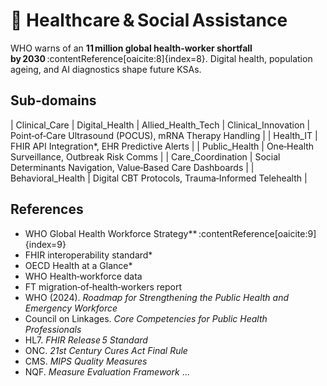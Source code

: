 # 🏥 Healthcare & Social Assistance

WHO warns of an **11 million global health‑worker shortfall by 2030** :contentReference[oaicite:8]{index=8}. Digital health, population ageing, and AI diagnostics shape future KSAs.

## Sub‑domains
| Clinical_Care 
| Digital_Health 
| Allied_Health_Tech 
| Clinical_Innovation | Point‑of‑Care Ultrasound (POCUS), mRNA Therapy Handling |
| Health_IT | FHIR API Integration*, EHR Predictive Alerts |
| Public_Health | One‑Health Surveillance, Outbreak Risk Comms |
| Care_Coordination | Social Determinants Navigation, Value‑Based Care Dashboards |
| Behavioral_Health | Digital CBT Protocols, Trauma‑Informed Telehealth |

## References
  - WHO Global Health Workforce Strategy** :contentReference[oaicite:9]{index=9}  
  - FHIR interoperability standard* 
  - OECD Health at a Glance*
  - WHO Health‑workforce data 
  - FT migration‑of‑health‑workers report
  - WHO (2024). *Roadmap for Strengthening the Public Health and Emergency Workforce*
  - Council on Linkages. *Core Competencies for Public Health Professionals*
  - HL7. *FHIR Release 5 Standard*
  - ONC. *21st Century Cures Act Final Rule*
  - CMS. *MIPS Quality Measures*
  - NQF. *Measure Evaluation Framework*
...
